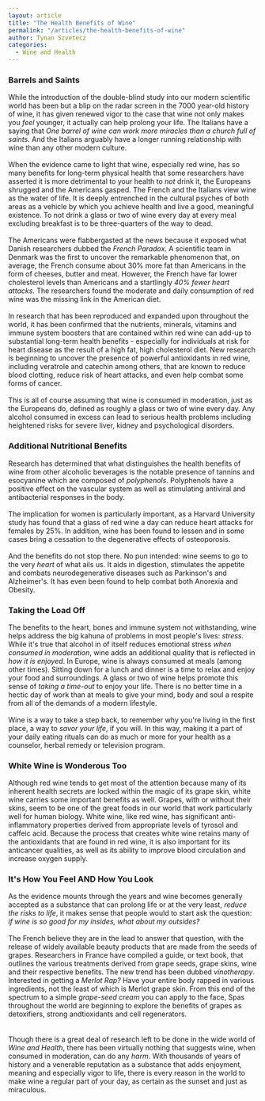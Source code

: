 ```yaml
---
layout: article
title: "The Health Benefits of Wine"
permalink: "/articles/the-health-benefits-of-wine"
author: Tynan Szvetecz
categories:
  - Wine and Health
---
```


<h3>Barrels and Saints</h3>
<p>While the introduction of the double-blind study into our modern scientific world has been but a blip on the radar screen in the 7000 year-old history of wine, it has given renewed vigor to the case that wine not only makes you <i>feel</i> younger, it actually can help prolong your life. The Italians have a saying that <i>One barrel of wine can work more miracles than a church full of saints.</i> And the Italians arguably have a longer running relationship with wine than any other modern culture. <br>
<br>
When the evidence came to light that wine, especially red wine, has so many benefits for long-term physical health that some researchers have asserted it is more detrimental to your health to <i>not</i> drink it, the Europeans shrugged and the Americans gasped. The French and the Italians view wine as the water of life. It is deeply entrenched in the cultural psyches of both areas as a vehicle by which you achieve health and live a good, meaningful existence. To not drink a glass or two of wine every day at every meal excluding breakfast is to be three-quarters of the way to dead. <br>
<br>
The Americans were flabbergasted at the news because it exposed what Danish researchers dubbed the <i>French Paradox</i>. A scientific team in Denmark was the first to uncover the remarkable phenomenon that, on average, the French consume about 30% more fat than Americans in the form of cheeses, butter and meat. However, the French have far lower cholesterol levels than Americans and a startlingly <i>40% fewer heart attacks</i>. The researchers found the moderate and daily consumption of red wine was the missing link in the American diet. <br>
<br>
In research that has been reproduced and expanded upon throughout the world, it has been confirmed that the nutrients, minerals, vitamins and immune system boosters that are contained within red wine can add-up to substantial long-term health benefits - especially for individuals at risk for heart disease as the result of a high fat, high cholesterol diet. New research is beginning to uncover the presence of powerful antioxidants in red wine, including veratrole and catechin among others, that are known to reduce blood clotting, reduce risk of heart attacks, and even help combat some forms of cancer. <br>
<br>
This is all of course assuming that wine is consumed in moderation, just as the Europeans do, defined as roughly a glass or two of wine every day. Any alcohol consumed in excess can lead to serious health problems including heightened risks for severe liver, kidney and psychological disorders. </p>
<h3>Additional Nutritional Benefits</h3>
<p>Research has determined that what distinguishes the health benefits of wine from other alcoholic beverages is the notable presence of tannins and esocyanine which are composed of <i>polyphenols</i>. Polyphenols have a positive effect on the vascular system as well as stimulating antiviral and antibacterial responses in the body. <br>
<br>
The implication for women is particularly important, as a Harvard University study has found that a glass of red wine a day can reduce heart attacks for females by 25%. In addition, wine has been found to lessen and in some cases bring a cessation to the degenerative effects of osteoporosis. <br>
<br>
And the benefits do not stop there. No pun intended: wine seems to go to the very <i>heart</i> of what ails us. It aids in digestion, stimulates the appetite and combats neurodegenerative diseases such as Parkinson's and Alzheimer's. It has even been found to help combat both Anorexia and Obesity.</p>
<h3>Taking the Load Off</h3>
<p>The benefits to the heart, bones and immune system not withstanding, wine helps address the big kahuna of problems in most people's lives: <i>stress.</i> While it's true that alcohol in of itself reduces emotional stress <i>when consumed in moderation</i>, wine adds an additional quality that is reflected in <i>how it is enjoyed</i>. In Europe, wine is always consumed at meals (among other times). Sitting down for a lunch and dinner is a time to relax and enjoy your food and surroundings. A glass or two of wine helps promote this sense of <i>taking a time-out</i> to enjoy your life. There is no better time in a hectic day of work than at meals to give your mind, body and soul a respite from all of the demands of a modern lifestyle. <br>
<br>
Wine is a way to take a step back, to remember why you're living in the first place, a way to <i>savor your life</i>, if you will. In this way, making it a part of your daily eating rituals can do as much or more for your health as a counselor, herbal remedy or television program. </p>
<h3>White Wine is Wonderous Too</h3>
<p>Although red wine tends to get most of the attention because many of its inherent health secrets are locked within the magic of its grape skin, white wine carries some important benefits as well. Grapes, with or without their skins, seem to be one of the great foods in our world that work particularly well for human biology. White wine, like red wine, has significant anti-inflammatory properties derived from appropriate levels of tyrosol and caffeic acid. Because the process that creates white wine retains many of the antioxidants that are found in red wine, it is also important for its anticancer qualities, as well as its ability to improve blood circulation and increase oxygen supply. </p>
<h3>It's How You Feel AND How You Look</h3>
<p>As the evidence mounts through the years and wine becomes generally accepted as a substance that can prolong life or at the very least, <i>reduce the risks to life</i>, it makes sense that people would to start ask the question: <i>if wine is so good for my insides, what about my outsides?</i> <br>
<br>
The French believe they are in the lead to answer that question, with the release of widely available beauty products that are made from the seeds of grapes. Researchers in France have compiled a guide, or text book, that outlines the various treatments derived from grape seeds, grape skins, wine and their respective benefits. The new trend has been dubbed <i>vinotherapy</i>. Interested in getting a <i>Merlot Rap?</i> Have your entire body rapped in various ingredients, not the least of which is Merlot grape skin. From this end of the spectrum to a simple <i>grape-seed cream</i> you can apply to the face, Spas throughout the world are beginning to explore the benefits of grapes as detoxifiers, strong andtioxidants and cell regenerators. <br>
<br>
<br>
Though there is a great deal of research left to be done in the wide world of <i>Wine and Health</i>, there has been virtually nothing that suggests wine, when consumed in moderation, can do any <i>harm</i>. With thousands of years of history and a venerable reputation as a substance that adds enjoyment, meaning and especially vigor to life, there is every reason in the world to make wine a regular part of your day, as certain as the sunset and just as miraculous.</p>
